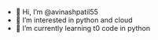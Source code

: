 - 👋 Hi, I’m @avinashpatil55
- 👀 I’m interested in python and cloud
- 🌱 I’m currently learning t0 code in python
<!---
avinashpatil55/avinashpatil55 is a ✨ special ✨ repository because its `README.md` (this file) appears on your GitHub profile.
You can click the Preview link to take a look at your changes.
--->
